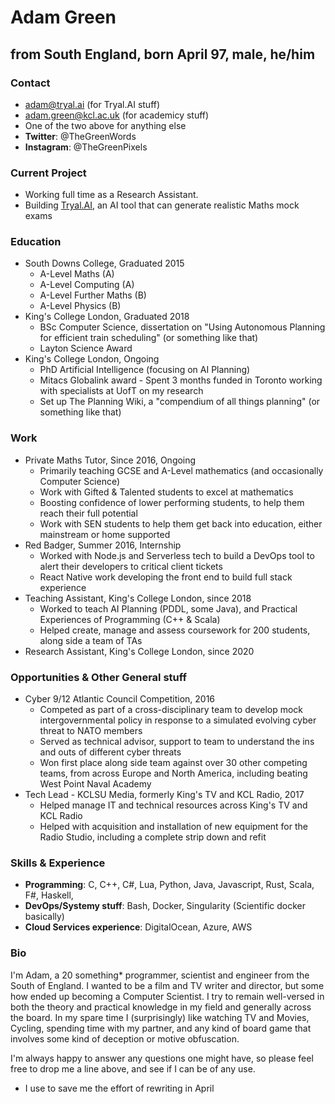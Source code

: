 # Adam Green
## from South England, born April 97, male, he/him
### Contact
- adam@tryal.ai (for Tryal.AI stuff)
- adam.green@kcl.ac.uk (for academicy stuff)
- One of the two above for anything else
- **Twitter**: @TheGreenWords
- **Instagram**: @TheGreenPixels
### Current Project
- Working full time as a Research Assistant. 
- Building [Tryal.AI](https://tryal.ai), an AI tool that can generate realistic Maths mock exams
### Education
- South Downs College, Graduated 2015
  - A-Level Maths (A)
  - A-Level Computing (A)
  - A-Level Further Maths (B)
  - A-Level Physics (B)
- King's College London, Graduated 2018
  - BSc Computer Science, dissertation on "Using Autonomous Planning for efficient train scheduling" (or something like that)
  - Layton Science Award
- King's College London, Ongoing
  - PhD Artificial Intelligence (focusing on AI Planning)
  - Mitacs Globalink award - Spent 3 months funded in Toronto working with specialists at UofT on my research
  - Set up The Planning Wiki, a "compendium of all things planning" (or something like that)
### Work
- Private Maths Tutor, Since 2016, Ongoing
  - Primarily teaching GCSE and A-Level mathematics (and occasionally Computer Science)
  - Work with Gifted & Talented students to excel at mathematics
  - Boosting confidence of lower performing students, to help them reach their full potential
  - Work with SEN students to help them get back into education, either mainstream or home supported
- Red Badger, Summer 2016, Internship
  - Worked with Node.js and Serverless tech to build a DevOps tool to alert their developers to critical client tickets
  - React Native work developing the front end to build full stack experience
- Teaching Assistant, King's College London, since 2018
  - Worked to teach AI Planning (PDDL, some Java), and Practical Experiences of Programming (C++ & Scala)
  - Helped create, manage and assess coursework for 200 students, along side a team of TAs
- Research Assistant, King's College London, since 2020
### Opportunities & Other General stuff
- Cyber 9/12 Atlantic Council Competition, 2016
  - Competed as part of a cross-disciplinary team to develop mock intergovernmental policy in response to a simulated evolving cyber threat to NATO members
  - Served as technical advisor, support to team to understand the ins and outs of different cyber threats
  - Won first place along side team against over 30 other competing teams, from across Europe and North America, including beating West Point Naval Academy
- Tech Lead - KCLSU Media, formerly King's TV and KCL Radio, 2017
  - Helped manage IT and technical resources across King's TV and KCL Radio
  - Helped with acquisition and installation of new equipment for the Radio Studio, including a complete strip down and refit
### Skills & Experience
- **Programming**: C, C++, C#, Lua, Python, Java, Javascript, Rust, Scala, F#, Haskell,
- **DevOps/Systemy stuff**: Bash, Docker, Singularity (Scientific docker basically)
- **Cloud Services experience**: DigitalOcean, Azure, AWS
### Bio
I'm Adam, a 20 something* programmer, scientist and engineer from the South of England. I wanted to be a film and TV writer and director, but some how ended up becoming a Computer Scientist. I try to remain well-versed in both the theory and practical knowledge in my field and generally across the board. In my spare time I (surprisingly) like watching TV and Movies, Cycling, spending time with my partner, and any kind of board game that involves some kind of deception or motive obfuscation. 

I'm always happy to answer any questions one might have, so please feel free to drop me a line above, and see if I can be of any use.

* I use to save me the effort of rewriting in April
<!--
**nergmada/nergmada** is a ✨ _special_ ✨ repository because its `README.md` (this file) appears on your GitHub profile.

Here are some ideas to get you started:

- 🔭 I’m currently working on ...
- 🌱 I’m currently learning ...
- 👯 I’m looking to collaborate on ...
- 🤔 I’m looking for help with ...
- 💬 Ask me about ...
- 📫 How to reach me: ...
- 😄 Pronouns: ...
- ⚡ Fun fact: ...
-->

